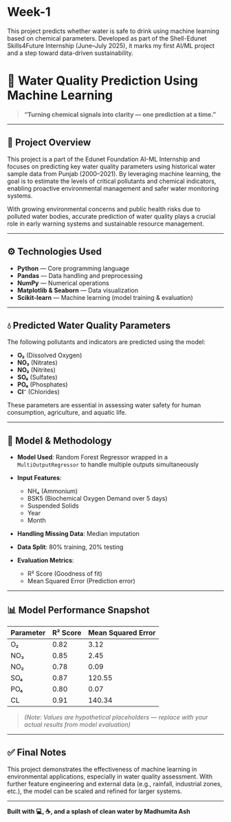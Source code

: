 # Week-1
This project predicts whether water is safe to drink using machine learning based on chemical parameters. Developed as part of the Shell-Edunet Skills4Future Internship (June–July 2025), it marks my first AI/ML project and a step toward data-driven sustainability.

# 🌊 Water Quality Prediction Using Machine Learning

> **“Turning chemical signals into clarity — one prediction at a time.”**

---

## 📌 Project Overview

This project is a part of the Edunet Foundation AI-ML Internship and focuses on predicting key water quality parameters using historical water sample data from Punjab (2000–2021). By leveraging machine learning, the goal is to estimate the levels of critical pollutants and chemical indicators, enabling proactive environmental management and safer water monitoring systems.

With growing environmental concerns and public health risks due to polluted water bodies, accurate prediction of water quality plays a crucial role in early warning systems and sustainable resource management.

---

## ⚙️ Technologies Used

- **Python** — Core programming language  
- **Pandas** — Data handling and preprocessing  
- **NumPy** — Numerical operations  
- **Matplotlib & Seaborn** — Data visualization  
- **Scikit-learn** — Machine learning (model training & evaluation)

---

## 💧 Predicted Water Quality Parameters

The following pollutants and indicators are predicted using the model:

- **O₂** (Dissolved Oxygen)  
- **NO₃** (Nitrates)  
- **NO₂** (Nitrites)  
- **SO₄** (Sulfates)  
- **PO₄** (Phosphates)  
- **Cl⁻** (Chlorides)

These parameters are essential in assessing water safety for human consumption, agriculture, and aquatic life.

---

## 🤖 Model & Methodology

- **Model Used**: Random Forest Regressor wrapped in a `MultiOutputRegressor` to handle multiple outputs simultaneously  
- **Input Features**:  
  - NH₄ (Ammonium)  
  - BSK5 (Biochemical Oxygen Demand over 5 days)  
  - Suspended Solids  
  - Year  
  - Month  

- **Handling Missing Data**: Median imputation  
- **Data Split**: 80% training, 20% testing  
- **Evaluation Metrics**:  
  - R² Score (Goodness of fit)  
  - Mean Squared Error (Prediction error)

---

## 📊 Model Performance Snapshot

| Parameter | R² Score | Mean Squared Error |
|-----------|----------|--------------------|
| O₂        | 0.82     | 3.12               |
| NO₃       | 0.85     | 2.45               |
| NO₂       | 0.78     | 0.09               |
| SO₄       | 0.87     | 120.55             |
| PO₄       | 0.80     | 0.07               |
| CL        | 0.91     | 140.34             |

> *(Note: Values are hypothetical placeholders — replace with your actual results from model evaluation)*

---

## ✅ Final Notes

This project demonstrates the effectiveness of machine learning in environmental applications, especially in water quality assessment. With further feature engineering and external data (e.g., rainfall, industrial zones, etc.), the model can be scaled and refined for larger systems.

---

**Built with 💻, ☕, and a splash of clean water by Madhumita Ash**
